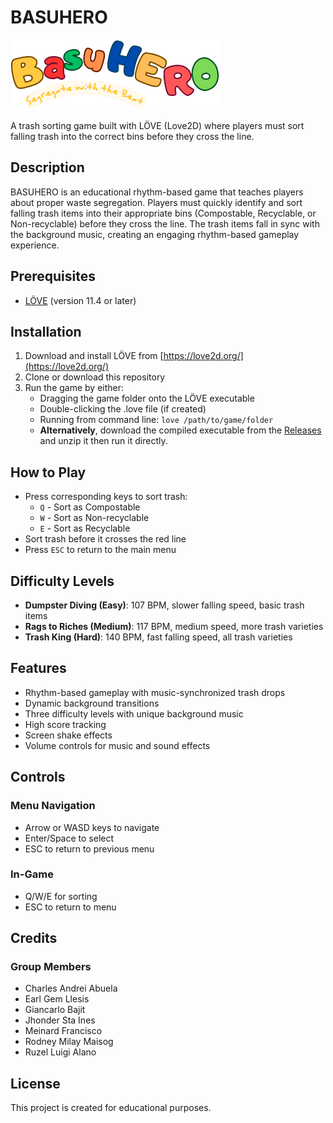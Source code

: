 # BASUHERO

![Basuhero Logo](/assets/images/Basuhero_Logo.png)

A trash sorting game built with LÖVE (Love2D) where players must sort falling trash into the correct bins before they cross the line.

## Description

BASUHERO is an educational rhythm-based game that teaches players about proper waste segregation. Players must quickly identify and sort falling trash items into their appropriate bins (Compostable, Recyclable, or Non-recyclable) before they cross the line. The trash items fall in sync with the background music, creating an engaging rhythm-based gameplay experience.

## Prerequisites

- [LÖVE](https://love2d.org/) (version 11.4 or later)

## Installation

1. Download and install LÖVE from [https://love2d.org/](https://love2d.org/)
2. Clone or download this repository
3. Run the game by either:
   - Dragging the game folder onto the LÖVE executable
   - Double-clicking the .love file (if created)
   - Running from command line: `love /path/to/game/folder`
   - **Alternatively**, download the compiled executable from the [Releases](https://github.com/EarlDinosaur/Basuhero/releases) and unzip it then run it directly.

## How to Play

- Press corresponding keys to sort trash:
  - `Q` - Sort as Compostable
  - `W` - Sort as Non-recyclable
  - `E` - Sort as Recyclable
- Sort trash before it crosses the red line
- Press `ESC` to return to the main menu

## Difficulty Levels

- **Dumpster Diving (Easy)**: 107 BPM, slower falling speed, basic trash items
- **Rags to Riches (Medium)**: 117 BPM, medium speed, more trash varieties
- **Trash King (Hard)**: 140 BPM, fast falling speed, all trash varieties

## Features

- Rhythm-based gameplay with music-synchronized trash drops
- Dynamic background transitions
- Three difficulty levels with unique background music
- High score tracking
- Screen shake effects
- Volume controls for music and sound effects

## Controls

### Menu Navigation

- Arrow or WASD keys to navigate
- Enter/Space to select
- ESC to return to previous menu

### In-Game

- Q/W/E for sorting
- ESC to return to menu

## Credits

### Group Members

- Charles Andrei Abuela
- Earl Gem Llesis
- Giancarlo Bajit
- Jhonder Sta Ines
- Meinard Francisco
- Rodney Milay Maisog
- Ruzel Luigi Alano

## License

This project is created for educational purposes.
